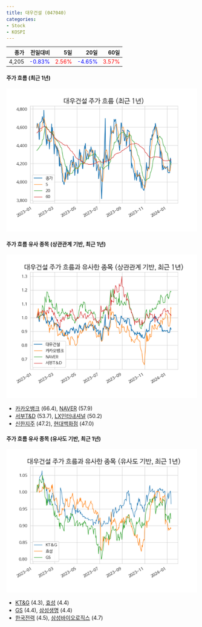```yaml
---
title: 대우건설 (047040)
categories:
- Stock
- KOSPI
---
```


|종가|전일대비|5일|20일|60일|
|---:|-------:|--:|---:|---:|
|4,205|<span style="color: blue">-0.83%</span>|<span style="color: red">2.56%</span>|<span style="color: blue">-4.65%</span>|<span style="color: red">3.57%</span>|

<!-- more -->

#### 주가 흐름 (최근 1년)
![047040](/assets/images/stock/047040.png)


#### 주가 흐름 유사 종목 (상관관계 기반, 최근 1년)
![047040](/assets/images/stock/047040_corr.png)
- [카카오뱅크](/323410/) (66.4), [NAVER](/035420/) (57.9)
- [서부T&D](/006730/) (53.7), [LX인터내셔널](/001120/) (50.2)
- [신한지주](/055550/) (47.2), [현대백화점](/069960/) (47.0)


#### 주가 흐름 유사 종목 (유사도 기반, 최근 1년)
![047040](/assets/images/stock/047040_sim.png)
- [KT&G](/033780/) (4.3), [효성](/004800/) (4.4)
- [GS](/078930/) (4.4), [삼성생명](/032830/) (4.4)
- [한국전력](/015760/) (4.5), [삼성바이오로직스](/207940/) (4.7)